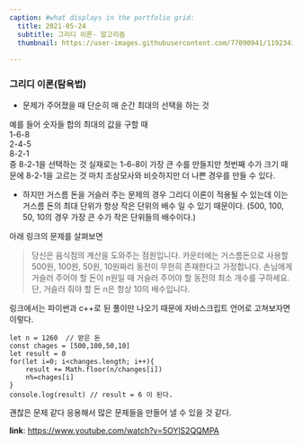 ```yaml
---
caption: #what displays in the portfolio grid:
  title: 2021-05-24
  subtitle: 그리디 이론- 알고리즘
  thumbnail: https://user-images.githubusercontent.com/77090941/119234172-69717180-bb67-11eb-8acc-f687aa97de80.jpg
  
---
```

### 그리디 이론(탐욕법)
- 문제가 주어졌을 때 단순히 매 순간 최대의 선택을 하는 것 
  
예를 들어 숫자들 합의 최대의 값을 구할 때 \
1-6-8 \
2-4-5 \
8-2-1 \
중 8-2-1을 선택하는 것 실재로는 1-6-8이 가장 큰 수를 만들지만 첫번째 수가 크기 때문에 8-2-1을 고르는 것 마치 조삼모사와 비슷하지만 더 나쁜 경우를 만들 수 있다. 
- 하지만 거스름 돈을 거슬러 주는 문제의 경우 그리디 이론이 적용될 수 있는데 이는 거스름 돈의 최대 단위가 항상 작은 단위의 배수 일 수 있기 때문이다. (500, 100, 50, 10의 경우 가장 큰 수가 작은 단위들의 배수이다.)
  
아래 링크의 문제를 살펴보면 
> 당신은 음식점의 계산을 도와주는 점원입니다. 카운터에는 거스름돈으로 사용할 500원, 100원, 50원, 10원짜리 동전이 무한히 존재한다고 가정합니다. 손님에게 거슬러 주어야 할 돈이 n원일 때 거슬러 주어야 할 동전의 최소 개수를 구하세요. 단, 거슬러 줘야 할 돈 n은 항상 10의 배수입니다. 

링크에서는 파이썬과 c++로 된 풀이만 나오기 때문에 자바스크립트 언어로 고쳐보자면 이렇다.
```
let n = 1260  // 받은 돈
const chages = [500,100,50,10]
let result = 0
for(let i=0; i<changes.length; i++){
    result += Math.floor(n/changes[i])
    n%=chages[i]
}
console.log(result) // result = 6 이 된다.

```  
괜찮은 문제 같다 응용해서 많은 문제들을 만들어 낼 수 있을 것 같다. 



**link**: https://www.youtube.com/watch?v=5OYlS2QQMPA